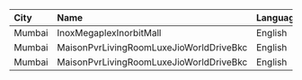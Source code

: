 | City   | Name                                    | Language |  Time | Type         | Price | Capacity | Booked |
| :----- | :-------------------------------------- | :------- | ----: | :----------- | ----: | -------: | -----: |
| Mumbai | InoxMegaplexInorbitMall                 | English  | 15:30 | Insignia     |  300₹ |       21 |      0 |
| Mumbai | MaisonPvrLivingRoomLuxeJioWorldDriveBkc | English  | 18:40 | Luxe         |  800₹ |       24 |     12 |
| Mumbai | MaisonPvrLivingRoomLuxeJioWorldDriveBkc | English  | 18:40 | LuxeSuperior |  800₹ |       10 |      8 |